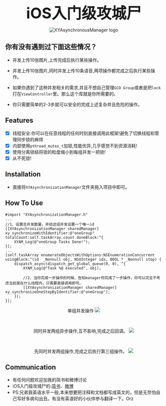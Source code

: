<p align="center" ><b><font size="8">iOS入门级攻城尸</font></b></p>
<p align="center" >
  <img src="iOSLogo.jpg" title="XYAsynchronousManager logo" float=left>
</p>


## 你有没有遇到过下面这些情况？
- 并发上传10张图片,上传完成后执行某些操作。
- 并发上传10张图片,同时并发上传10条语音,两项操作都完成之后执行某些操作。

- 如果你遇到了这种并发相关的需求,并且不想自己管理`GCD Group`或者是把`lock`打在`ViewController`里。那么这个库就是你所需要的。
- 你只需要简单的2-3步就可以安全的完成上述复杂并且危险的操作。

## Features

- [x] 线程安全:你可以在任意线程的任何时刻直接调用此框架!避免了切换线程和管理同步锁的麻烦
- [x] 内部使用`pthread_mutex_t`加锁,性能优异,几乎感觉不到资源消耗!
- [x] 使用分离锁结将锁的粒度缩小到每组并发一把锁!
- [x] 从不死锁!

## Installation
- 直接将`XYAsynchronizationManager`文件夹拖入项目中即可。

## How To Use

```
#import "XYAsynchronizationManager.h"
...
//1、设置总并发数量，并给这组并发设置一个唯一id
[[XYAsynchronizationManager sharedManager] xy_synchronizeWithIdentifier:@"oneGroup" totalCount:self.taskArray.count doneBlock:^{
    XYAM_Log(@"oneGroup Tasks Done!");
}];
...
[self.taskArray enumerateObjectsWithOptions:NSEnumerationConcurrent usingBlock:^(id  _Nonnull obj, NSUInteger idx, BOOL * _Nonnull stop) {
    dispatch_async(dispatch_get_global_queue(0, 0), ^{
        XYAM_Log(@"Task %@ executed", obj);

        //2、当你完成一步操作的时候，告知manager你完成了一步操作，你可以完全不考虑当前是在什么线程内，只需要直接调用即可。
        [[XYAsynchronizationManager sharedManager] xy_synchronizeOneStepByIdentifier:@"oneGroup"];
    });
}];
```

<p align="center" >
单组并发操作
<img src="ezgif.com-video-to-gif.gif">
</p>
<br />
<p align="center" >
同时并发两组异步操作,互不影响,完成之后回调。
<img src="ezgif.com-video-to-gif-2.gif">
</p>
<br />

<p align="center" >
先同时并发两组操作,完成之后执行第三组操作。
<img src="ezgif.com-video-to-gif-3.gif">
</p>

## Communication
- 有任何问题欢迎加我的简书和微博讨论
- iOS入门级攻城尸的:[简书](http://www.jianshu.com/u/4c5a9f6f6831)、[微博](http://weibo.com/xuyang186)
- PS:兄弟我英语水平一般,本来想要把注释和文档都写成英文的，但是无奈怕自己写好多病句出丑。有没有英语好的小伙伴参与翻译一下。Orz
